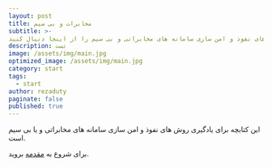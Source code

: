 ```yaml
---
layout: post
title: مخابرات و بی سیم
subtitle: >-
روش های نفوذ و امن سازی سامانه های مخابراتی و بی سیم را از اینجا دنبال کنید
description: تست
image: /assets/img/main.jpg
optimized_image: /assets/img/main.jpg
category: start
tags:
  - start
author: rezaduty
paginate: false
published: true
---
```



این کتابچه برای یادگیری روش های نفوذ و امن سازی سامانه های مخابراتی  و یا بی سیم است.

برای شروع به [مقدمه](https://frequen30.ir/%D9%85%D9%82%D8%AF%D9%85%D9%87/) بروید.

